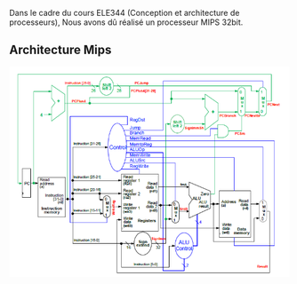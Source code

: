 Dans le cadre du cours ELE344 (Conception et architecture de processeurs), Nous avons dû réalisé un processeur MIPS 32bit.

## Architecture Mips 
<p align="center">
    <img src="Image/C1.png">
</p>

